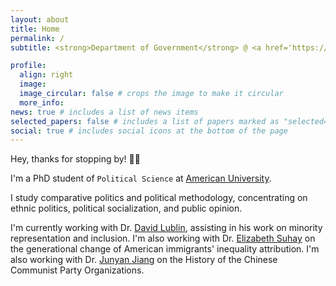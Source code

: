 ```yaml
---
layout: about
title: Home
permalink: /
subtitle: <strong>Department of Government</strong> @ <a href='https://www.american.edu/'>American University</a>

profile:
  align: right
  image:
  image_circular: false # crops the image to make it circular
  more_info:
news: true # includes a list of news items
selected_papers: false # includes a list of papers marked as "selected={true}"
social: true # includes social icons at the bottom of the page
---
```


Hey, thanks for stopping by! 👋🏼

I'm a PhD student of `Political Science` at [American University](https://www.american.edu/).

I study comparative politics and political methodology, concentrating on ethnic politics, political socialization, and public opinion.

I'm currently working with Dr. [David Lublin](https://www.american.edu/spa/faculty/dlublin.cfm), assisting in his work on minority representation and inclusion. I'm also working with Dr. [Elizabeth Suhay](https://www.american.edu/spa/faculty/suhay.cfm) on the generational change of American immigrants' inequality attribution. I'm also working with Dr. [Junyan Jiang](https://polisci.columbia.edu/content/junyan-jiang) on the History of the Chinese Communist Party Organizations.
